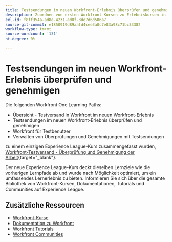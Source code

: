 ```yaml
---
title: Testsendungen im neuen Workfront-Erlebnis überprüfen und genehmigen
description: Zuordnen von ersten Workfront-Kursen zu Erlebniskursen in Liga-Kursen
exl-id: f8ff354a-ad8e-4231-ad8f-3de7d6d506a7
source-git-commit: e1850919d89aafd4cee3a0c7e83a98c71bc33382
workflow-type: tm+mt
source-wordcount: '131'
ht-degree: 0%

---
```


# Testsendungen im neuen Workfront-Erlebnis überprüfen und genehmigen

Die folgenden Workfront One Learning Paths:

* Übersicht - Testversand in Workfront im neuen Workfront-Erlebnis
* Testsendungen im neuen Workfront-Erlebnis überprüfen und genehmigen
* Workfront für Testbenutzer
* Verwalten von Überprüfungen und Genehmigungen mit Testsendungen

zu einem einzigen Experience League-Kurs zusammengefasst wurden, [Workfront-Testversand - Überprüfung und Genehmigung der Arbeit](https://experienceleague.adobe.com/?recommended=Workfront-L-1-2022.1.proof){target="_blank"}.

Der neue Experience League-Kurs deckt dieselben Lernziele wie die vorherigen Lernpfade ab und wurde nach Möglichkeit optimiert, um ein umfassendes Lernerlebnis zu bieten.  Informieren Sie sich über die gesamte Bibliothek von Workfront-Kursen, Dokumentationen, Tutorials und Communities auf Experience League.

## Zusätzliche Ressourcen

* [Workfront-Kurse](https://experienceleague.adobe.com/?lang=en&amp;Solution=Workfront#courses)
* [Dokumentation zu Workfront](https://experienceleague.adobe.com/docs/workfront.html)
* [Workfront Tutorials](https://experienceleague.adobe.com/docs/workfront-learn/tutorials-workfront/home.html)
* [Workfront Communities](https://experienceleaguecommunities.adobe.com/t5/workfront/ct-p/workfront)
